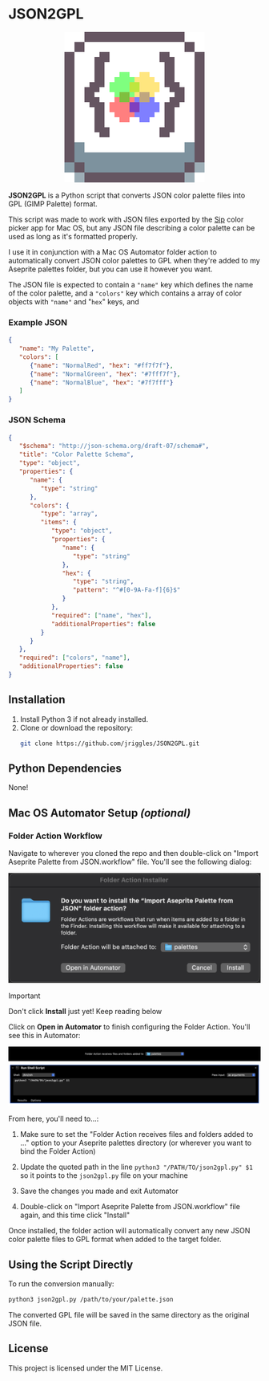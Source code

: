 # JSON2GPL

<div align="center">

  ![Icon](/screenshots/json2gpl-icon.png)

</div>

**JSON2GPL** is a Python script that converts JSON color palette files into GPL (GIMP Palette) format.

This script was made to work with JSON files exported by the [Sip](https://sipapp.io) color picker app for Mac OS, but any JSON file describing a color palette can be used as long as it's formatted properly.

I use it in conjunction with a Mac OS Automator folder action to automatically convert JSON color palettes to GPL when they're added to my Aseprite palettes folder, but you can use it however you want.

The JSON file is expected to contain a `"name"` key which defines the name of the color palette, and a `"colors"` key which contains a array of color objects with `"name"` and "`hex`" keys, and

### Example JSON

```json
{
   "name": "My Palette",
   "colors": [
      {"name": "NormalRed", "hex": "#ff7f7f"},
      {"name": "NormalGreen", "hex": "#7fff7f"},
      {"name": "NormalBlue", "hex": "#7f7fff"}
   ]
}
```

### JSON Schema

```json
{
   "$schema": "http://json-schema.org/draft-07/schema#",
   "title": "Color Palette Schema",
   "type": "object",
   "properties": {
      "name": {
         "type": "string"
      },
      "colors": {
         "type": "array",
         "items": {
            "type": "object",
            "properties": {
               "name": {
                  "type": "string"
               },
               "hex": {
                  "type": "string",
                  "pattern": "^#[0-9A-Fa-f]{6}$"
               }
            },
            "required": ["name", "hex"],
            "additionalProperties": false
         }
      }
   },
   "required": ["colors", "name"],
   "additionalProperties": false
}
```

## Installation

1. Install Python 3 if not already installed.
2. Clone or download the repository:
   ```bash
   git clone https://github.com/jriggles/JSON2GPL.git
   ```

## Python Dependencies
None!

## Mac OS Automator Setup *(optional)*

### Folder Action Workflow

Navigate to wherever you cloned the repo and then double-click on "Import Aseprite Palette from JSON.workflow" file. You'll see the following dialog:

![Folder Action Installer](screenshots/automator-install.png)

>[!IMPORTANT]
>Don't click **Install** just yet! Keep reading below

Click on **Open in Automator** to finish configuring the Folder Action. You'll see this in Automator:

![Automator Folder Action Workflow](screenshots/Thumbnail.png)

From here, you'll need to...:

1. Make sure to set the "Folder Action receives files and folders added to ..." option to your Aseprite palettes directory (or wherever you want to bind the Folder Action)

2. Update the quoted path in the line `python3 "/PATH/TO/json2gpl.py" $1` so it points to the `json2gpl.py` file on your machine

3. Save the changes you made and exit Automator

4. Double-click on "Import Aseprite Palette from JSON.workflow" file again, and this time click "Install"

Once installed, the folder action will automatically convert any new JSON color palette files to GPL format when added to the target folder.

## Using the Script Directly

To run the conversion manually:

```bash
python3 json2gpl.py /path/to/your/palette.json
```

The converted GPL file will be saved in the same directory as the original JSON file.

## License

This project is licensed under the MIT License.

